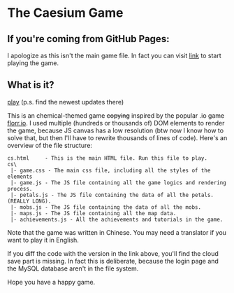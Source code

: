 # The Caesium Game

## If you're coming from GitHub Pages:
I apologize as this isn't the main game file. In fact you can visit [link](cs.html) to start playing the game.

## What is it?

[play](http://z202305.space/projects/cs.html) (p.s. find the newest updates there)

This is an chemical-themed game ~~copying~~ inspired by the popular .io game [florr.io](https://florr.io). I used multiple (hundreds or thousands of) DOM elements to render the game, because JS canvas has a low resolution (btw now I know how to solve that, but then I'll have to rewrite thousands of lines of code). Here's an overview of the file structure:

```
cs.html     - This is the main HTML file. Run this file to play.
cs\
 |- game.css - The main css file, including all the styles of the elements
 |- game.js - The JS file containing all the game logics and rendering process.
 |- petals.js - The JS file containing the data of all the petals. (REALLY LONG).
 |- mobs.js - The JS file containing the data of all the mobs.
 |- maps.js - The JS file containing all the map data.
 |- achievements.js - All the achievements and tutorials in the game.
```

Note that the game was written in Chinese. You may need a translator if you want to play it in English.

If you diff the code with the version in the link above, you'll find the cloud save part is missing. In fact this is deliberate, because the login page and the MySQL database aren't in the file system.

Hope you have a happy game.
